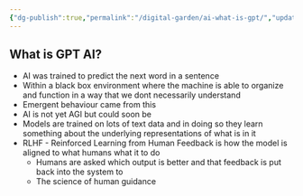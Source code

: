 ```yaml
---
{"dg-publish":true,"permalink":"/digital-garden/ai-what-is-gpt/","updated":"2023-12-06T17:08:13.000-07:00"}
---
```


## What is GPT AI?
- AI was trained to predict the next word in a sentence
- Within a black box environment where the machine is able to organize and function in a way that we dont necessarily understand 
- Emergent behaviour came from this
- AI is not yet AGI but could soon be
- Models are trained on lots of text data and in doing so they learn something about the underlying representations of what is in it
- RLHF - Reinforced Learning from Human Feedback is how the model is aligned to what humans what it to do
	- Humans are asked which output is better and that feedback is put back into the system to 
	- The science of human guidance  